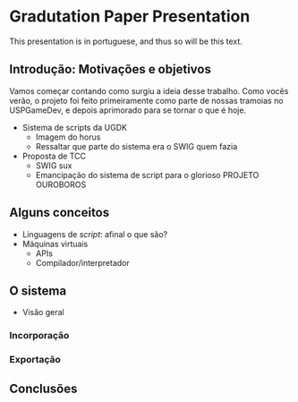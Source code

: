 
Gradutation Paper Presentation
==============================

This presentation is in portuguese, and thus so will be this text.

Introdução: Motivações e objetivos
----------------------------------
  Vamos começar contando como surgiu a ideia desse trabalho. Como vocês verão,
  o projeto foi feito primeiramente como parte de nossas tramoias no USPGameDev,
  e depois aprimorado para se tornar o que é hoje.
  * Sistema de scripts da UGDK
    - Imagem do horus
    - Ressaltar que parte do sistema era o SWIG quem fazia
  * Proposta de TCC
    - SWIG sux
    - Emancipação do sistema de script para o glorioso PROJETO OUROBOROS

Alguns conceitos
----------------
  * Linguagens de *script*: afinal o que são?
  * Máquinas virtuais
    - APIs
    - Compilador/interpretador

O sistema
---------
  * Visão geral
### Incorporação
### Exportação

Conclusões
----------

